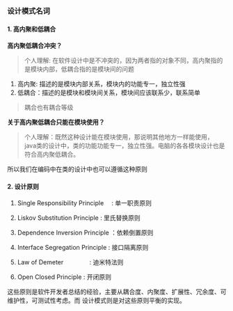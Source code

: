 ### 设计模式名词

#### 1. 高内聚和低耦合

**高内聚低耦合冲突？**

> 个人理解: 在软件设计中是不冲突的，因为两者指的对象不同，高内聚指的是模块内部，低耦合指的是模块间的问题

1. 高内聚: 描述的是模块内部关系，模块内的功能专一，独立性强
2. 低耦合：描述的是模块和模块间关系，模块间应该联系少，联系简单

> 耦合也有耦合等级

**关于高内聚低耦合只能在模块使用？**
> 个人理解：既然这种设计能在模块使用，那说明其他地方一样能使用，
java类的设计中，类的功能功能专一，独立性强。电脑的各各模块设计也是符合高内聚低耦合。

所以我们在编码中在类的设计中也可以遵循这种原则

#### 2. 设计原则
1. Single Responsibility Principle　 : 单一职责原则

2. Liskov Substitution Principle     : 里氏替换原则

3. Dependence Inversion Principle ：依赖倒置原则

4. Interface Segregation Principle  : 接口隔离原则

5. Law of Demeter　　　　           : 迪米特法则

6. Open Closed Principle               : 开闭原则

这些原则是软件开发者总结的经验，主要从耦合度、内聚度、扩展性、冗余度、可维护性，可测试性考虑。而
设计模式则是对这些原则平衡的实现。

